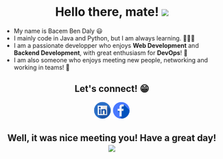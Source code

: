 <h1 align="center">
    <b>Hello there, mate! <img src="https://raw.githubusercontent.com/MartinHeinz/MartinHeinz/master/wave.gif" width="30px"> </b>
</h1>

* My name is Bacem Ben Daly 😃
* I mainly code in Java and Python, but I am always learning. 👨🏽‍💻
* I am a passionate developper who enjoys __Web Development__ and __Backend Development__, with great enthusiasm for __DevOps__! 🚀
* I am also someone who enjoys meeting new people, networking and working in teams! 🤗


<h2 align="center">
    <b>Let's connect! 😁</b>
</h2>

[<p align="center"></b> <img src='./assets/Illustration-of-Linkedin-icon-on-transparent-background-PNG.png' alt='linkedin' height='40'>](https://www.linkedin.com/in/bacembendaly/) 
[ <img src='./assets/Facebook-icon-design-illustration-on-transparent-background-PNG.png' alt='linkedin' height='40'> </p>](https://www.facebook.com/bacem.bendaly.3)



<h2 align="center">
    <b>Well, it was nice meeting you! Have a great day! <img src="https://raw.githubusercontent.com/MartinHeinz/MartinHeinz/master/wave.gif" width="30px"> </b>
</h2>
